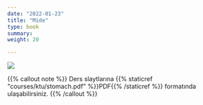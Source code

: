 ```yaml
---
date: "2022-01-23"
title: "Mide"
type: book
summary: 
weight: 20

---
```


![](/courses/ktu/sto.jpg)



{{% callout note %}}
Ders slaytlarına 
{{% staticref "courses/ktu/stomach.pdf" %}}PDF{{% /staticref %}} 
formatında ulaşabilirsiniz. 
{{% /callout %}}
